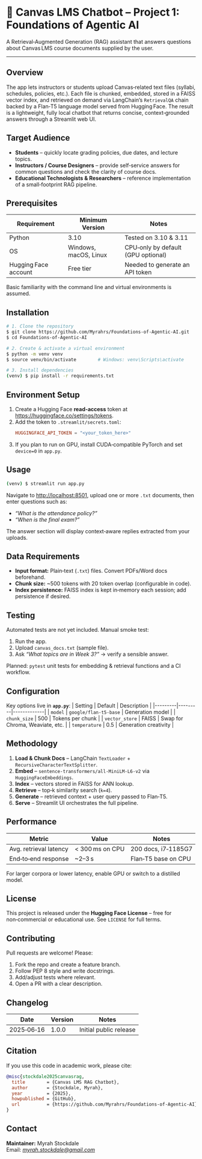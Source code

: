 # 📘 Canvas LMS Chatbot – Project 1: Foundations of Agentic AI

A Retrieval‑Augmented Generation (RAG) assistant that answers questions about Canvas LMS course documents supplied by the user.

---

## Overview
The app lets instructors or students upload Canvas‑related text files (syllabi, schedules, policies, etc.).  Each file is chunked, embedded, stored in a FAISS vector index, and retrieved on demand via LangChain’s `RetrievalQA` chain backed by a Flan‑T5 language model served from Hugging Face.  The result is a lightweight, fully local chatbot that returns concise, context‑grounded answers through a Streamlit web UI.

## Target Audience
* **Students** – quickly locate grading policies, due dates, and lecture topics.
* **Instructors / Course Designers** – provide self‑service answers for common questions and check the clarity of course docs.
* **Educational Technologists & Researchers** – reference implementation of a small‑footprint RAG pipeline.

## Prerequisites
| Requirement | Minimum Version | Notes |
|-------------|-----------------|-------|
| Python | 3.10 | Tested on 3.10 & 3.11 |
| OS | Windows, macOS, Linux | CPU‑only by default (GPU optional) |
| Hugging Face account | Free tier | Needed to generate an API token |

Basic familiarity with the command line and virtual environments is assumed.

## Installation
```bash
# 1. Clone the repository
$ git clone https://github.com/Myrahrs/Foundations-of-Agentic-AI.git
$ cd Foundations-of-Agentic-AI

# 2. Create & activate a virtual environment
$ python -m venv venv
$ source venv/bin/activate        # Windows: venv\Scripts\activate

# 3. Install dependencies
(venv) $ pip install -r requirements.txt
```

## Environment Setup
1. Create a Hugging Face **read‑access** token at <https://huggingface.co/settings/tokens>.
2. Add the token to `.streamlit/secrets.toml`:
   ```toml
   HUGGINGFACE_API_TOKEN = "<your_token_here>"
   ```
3. If you plan to run on GPU, install CUDA‑compatible PyTorch and set `device=0` in `app.py`.

## Usage
```bash
(venv) $ streamlit run app.py
```
Navigate to <http://localhost:8501>, upload one or more `.txt` documents, then enter questions such as:
* *“What is the attendance policy?”*
* *“When is the final exam?”*

The answer section will display context‑aware replies extracted from your uploads.

## Data Requirements
* **Input format:** Plain‑text (`.txt`) files.  Convert PDFs/Word docs beforehand.
* **Chunk size:** ~500 tokens with 20 token overlap (configurable in code).
* **Index persistence:** FAISS index is kept in‑memory each session; add persistence if desired.

## Testing
Automated tests are not yet included.  Manual smoke test:
1. Run the app.
2. Upload `canvas_docs.txt` (sample file).
3. Ask *“What topics are in Week 3?”* → verify a sensible answer.

Planned: `pytest` unit tests for embedding & retrieval functions and a CI workflow.

## Configuration
Key options live in **`app.py`**:
| Setting | Default | Description |
|---------|---------|-------------|
| `model` | `google/flan-t5-base` | Generation model |
| `chunk_size` | 500 | Tokens per chunk |
| `vector_store` | FAISS | Swap for Chroma, Weaviate, etc. |
| `temperature` | 0.5 | Generation creativity |

## Methodology
1. **Load & Chunk Docs** – LangChain `TextLoader` + `RecursiveCharacterTextSplitter`.
2. **Embed** – `sentence-transformers/all-MiniLM-L6-v2` via `HuggingFaceEmbeddings`.
3. **Index** – vectors stored in FAISS for ANN lookup.
4. **Retrieve** – top‑k similarity search (`k=4`).
5. **Generate** – retrieved context + user query passed to Flan‑T5.
6. **Serve** – Streamlit UI orchestrates the full pipeline.

## Performance
| Metric | Value | Notes |
|--------|-------|-------|
| Avg. retrieval latency | < 300 ms on CPU | 200 docs, i7‑1185G7 |
| End‑to‑end response | ~2–3 s | Flan‑T5 base on CPU |

For larger corpora or lower latency, enable GPU or switch to a distilled model.

## License
This project is released under the **Hugging Face License** – free for non‑commercial or educational use.  See `LICENSE` for full terms.

## Contributing
Pull requests are welcome!  Please:
1. Fork the repo and create a feature branch.
2. Follow PEP 8 style and write docstrings.
3. Add/adjust tests where relevant.
4. Open a PR with a clear description.

## Changelog
| Date | Version | Notes |
|------|---------|-------|
| 2025‑06‑16 | 1.0.0 | Initial public release |

## Citation
If you use this code in academic work, please cite:
```bibtex
@misc{stockdale2025canvasrag,
  title        = {Canvas LMS RAG Chatbot},
  author       = {Stockdale, Myrah},
  year         = {2025},
  howpublished = {GitHub},
  url          = {https://github.com/Myrahrs/Foundations-of-Agentic-AI}
}
```

## Contact
**Maintainer:** Myrah Stockdale  
Email: *myrah.stockdale@gmail.com*

